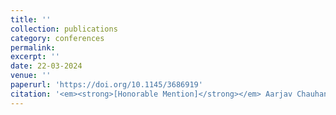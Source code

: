 ```yaml
---
title: '' 
collection: publications
category: conferences
permalink: 
excerpt: ''
date: 22-03-2024 
venue: ''
paperurl: 'https://doi.org/10.1145/3686919'
citation: '<em><strong>[Honorable Mention]</strong></em> Aarjav Chauhan, Dipto Sarkar, <strong> Taneea S Agrawaal </strong>, and Robert Soden. 2024. Value Tensions in OpenStreetMap: Openness, Membership, and Policy in Online Communities. Proc. ACM Hum.-Comput. Interact. 8, CSCW2, Article 380 (November 2024), 25 pages. <a href="https://doi.org/10.1145/3686919"> https://doi.org/10.1145/3686919 </a>'
---
```

